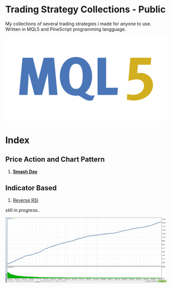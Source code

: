 # Trading Strategy Collections - Public
My collections of several trading strategies i made for anyone to use. Written in MQL5 and PineScript programming langguage.

![](./mql5.png)

# Index
## Price Action and Chart Pattern
1. [__Smash Day__](https://handiko.github.io/TradingStrategy-Public/Price%20Action%20and%20Chart%20Pattern/Smash%20Day)

## Indicator Based
1. [Reverse RSI](https://handiko.github.io/Reverse-RSI-Forex-Strategy/)

_still in progress.._

![](./SimpleScalper_equity.png)
